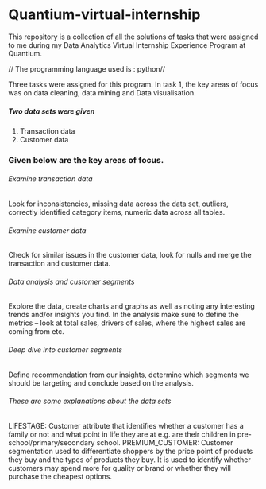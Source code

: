# Quantium-virtual-internship
This repository is a collection of all the solutions of tasks that were assigned to me during my Data Analytics Virtual Internship Experience Program at Quantium. 

// The programming language used is  : python//

Three tasks were assigned for this program. In task 1, the key areas of focus was on data cleaning, data mining and Data visualisation.
##### Two data sets were given
1. Transaction data
2. Customer data 
### Given below are the key areas of focus.

###### Examine transaction data 
Look for inconsistencies, missing data across the data set, outliers, correctly identified category items, numeric data across all tables. 

###### Examine customer data 
Check for similar issues in the customer data, look for nulls and  merge the transaction and customer data. 

###### Data analysis and customer segments 
Explore the data, create charts and graphs as well as noting any interesting trends and/or insights you find. In the analysis make sure to  define the metrics – look at total sales, drivers of sales, where the highest sales are coming from etc. 

###### Deep dive into customer segments 
Define recommendation from our insights, determine which segments we should be targeting and conclude based on the analysis.

###### These are some explanations about the data sets

LIFESTAGE: Customer attribute that identifies whether a customer has a family or not and what point in life they are at e.g. are their children in pre-school/primary/secondary school.
PREMIUM_CUSTOMER: Customer segmentation used to differentiate shoppers by the price point of products they buy and the types of products they buy. It is used to identify whether customers may spend more for quality or brand or whether they will purchase the cheapest options.
